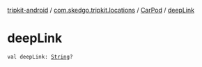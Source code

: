 [tripkit-android](../../index.md) / [com.skedgo.tripkit.locations](../index.md) / [CarPod](index.md) / [deepLink](./deep-link.md)

# deepLink

`val deepLink: `[`String`](https://kotlinlang.org/api/latest/jvm/stdlib/kotlin/-string/index.html)`?`